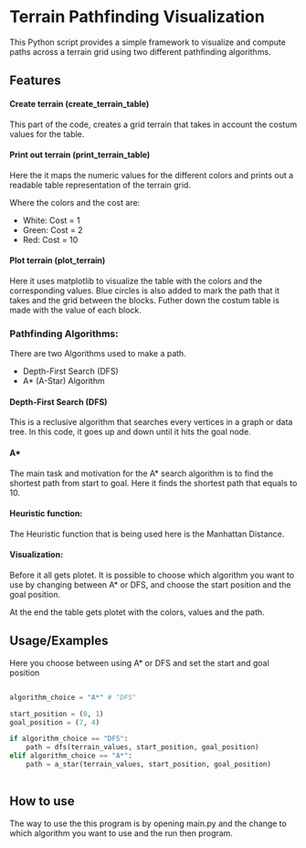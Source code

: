 # Terrain Pathfinding Visualization
This Python script provides a simple framework to visualize and compute paths across a terrain grid using two different pathfinding algorithms. 







## Features
#### Create terrain (create_terrain_table)
This part of the code, creates a grid terrain that takes in account the costum values for the table.

#### Print out terrain (print_terrain_table)
Here the it maps the numeric values for the different colors and prints out a readable table representation of the terrain grid. 

Where the colors and the cost are:
- White: Cost = 1
- Green: Cost = 2
- Red: Cost = 10

#### Plot terrain (plot_terrain)
Here it uses matplotlib to visualize the table with the colors and the corresponding values. 
Blue circles is also added to mark the path that it takes and the grid between the blocks.
Futher down the costum table is made with the value of each block.


### Pathfinding Algorithms:
There are two Algorithms used to make a path.

- Depth-First Search (DFS)
- A* (A-Star) Algorithm

#### Depth-First Search (DFS)
This is a reclusive algorithm that searches every vertices in a graph or data tree. 
In this code, it goes up and down until it hits the goal node. 

#### A*
The main task and motivation for the A* search algorithm is to find the shortest path from start to goal. 
Here it finds the shortest path that equals to 10.
#### Heuristic function: 
The Heuristic function that is being used here is the Manhattan Distance. 

#### Visualization:
Before it all gets plotet. It is possible to choose which algorithm you want to use by changing between A* or DFS, and choose the start position and the goal position. 

At the end the table gets plotet with the colors, values and the path. 




## Usage/Examples

Here you choose between using A* or DFS and set the start and goal position 

```python

algorithm_choice = "A*" # "DFS"

start_position = (0, 1) 
goal_position = (7, 4)

if algorithm_choice == "DFS":
    path = dfs(terrain_values, start_position, goal_position)
elif algorithm_choice == "A*":
    path = a_star(terrain_values, start_position, goal_position)
  
````
## How to use
The way to use the this program is by opening main.py and the change to which algorithm you want to use and the run then program. 



